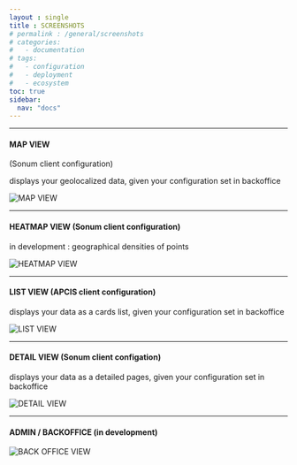 ```yaml
---
layout : single 
title : SCREENSHOTS
# permalink : /general/screenshots
# categories:
#   - documentation
# tags:
#   - configuration
#   - deployment
#   - ecosystem
toc: true
sidebar:
  nav: "docs"
---
```


------------

#### MAP VIEW 
(Sonum client configuration)

displays your geolocalized data, given your configuration set in backoffice

![MAP VIEW](../documentation/screenshots/map-view-sonum-03.png)


------------

#### HEATMAP VIEW (Sonum client configuration)
in development : geographical densities of points

![HEATMAP VIEW](../documentation/screenshots/heatmap-view-sonum-02.png)

------------

#### LIST VIEW (APCIS client configuration)
displays your data as a cards list, given your configuration set in backoffice

![LIST VIEW](../documentation/screenshots/list-view-apcis-01.png)

------------

#### DETAIL VIEW (Sonum client configation)
displays your data as a detailed pages, given your configuration set in backoffice

![DETAIL VIEW](../documentation/screenshots/detail-view-sonum-01.png)

------------

#### ADMIN / BACKOFFICE (in development)

![BACK OFFICE VIEW](../documentation/screenshots/backoffice-sonum-02.png)

